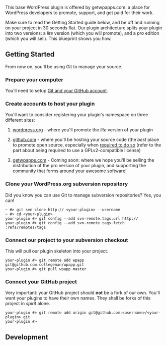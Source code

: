 This base WordPress plugin is offered by getwpapps.com: a place for WordPress developers
to promote, support, and get paid for their work. 

Make sure to read the Getting Started guide below, and be off and running on your project
in 30 seconds flat. Our plugin architecture splits your plugin into two versions: 
a *lite* version (which you will promote), and a *pro* edition (which you will sell). 
This blueprint shows you how.

## Getting Started

From now on, you'll be using Git to manage your source. 

### Prepare your computer

You'll need to setup [Git and your GitHub account](http://help.github.com/). 

### Create accounts to host your plugin

You'll want to consider registering your plugin's namespace on three different sites:

1. [wordpress.org](http://wordpress.org/extend/plugins/add/) - where you'll promote the *lite* version of your plugin

2. [github.com](https://github.com/repositories/new) - where you'll be hosting your source code (the *best* place to promote
   open source, especially when [required to do so](http://wordpress.org/extend/plugins/about/) 
   (refer to the part about being required to use a GPLv2-compatible license)
   
3. [getwpapps.com](http://getwpapps.com/developers) - Coming soon: where we hope you'll be selling the distribution of
   the pro version of your plugin, and supporting the community that forms around your awesome software!

### Clone your WordPress.org subversion repository

Did you know you can use Git to manage subversion repositories? Yes, you can!

    ~ #> git svn clone http:// <your-plugin> --username
    ~ #> cd <your-plugin>
    your-plugin #> git config --add svn-remote.tags.url http:// 
    your-plugin #> git config --add svn-remote.tags.fetch :refs/remotes/tags

### Connect our project to your subversion checkout

This will pull our plugin skeleton into your project.

    your-plugin #> git remote add wpapp git@github.com:collegeman/wpapp.git
    your-plugin #> git pull wpapp master
    
### Connect your GitHub project

Very important: your GitHub project should **not** be a fork of our own. You'll
want your plugins to have their own names. They shall be forks of this project in
*spirit* alone.

    your-plugin #> git remote add origin git@github.com:<username>/<your-plugin>.git
    your-plugin #> 

## Development



